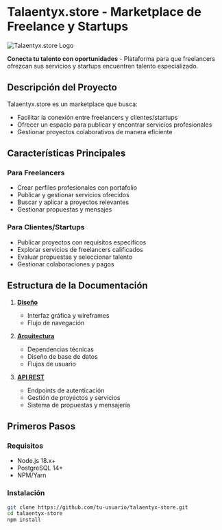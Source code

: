 # Talaentyx.store - Marketplace de Freelance y Startups

![Talaentyx.store Logo](ruta/a/logo.png) <!-- Añade tu logo si lo tienes -->

**Conecta tu talento con oportunidades** - Plataforma para que freelancers ofrezcan sus servicios y startups encuentren talento especializado.

## Descripción del Proyecto

Talaentyx.store es un marketplace que busca:
- Facilitar la conexión entre freelancers y clientes/startups
- Ofrecer un espacio para publicar y encontrar servicios profesionales
- Gestionar proyectos colaborativos de manera eficiente

## Características Principales

### Para Freelancers
- Crear perfiles profesionales con portafolio
- Publicar y gestionar servicios ofrecidos
- Buscar y aplicar a proyectos relevantes
- Gestionar propuestas y mensajes

### Para Clientes/Startups
- Publicar proyectos con requisitos específicos
- Explorar servicios de freelancers calificados
- Evaluar propuestas y seleccionar talento
- Gestionar colaboraciones y pagos

## Estructura de la Documentación

1. **[Diseño](diseno/interfaz.md)**
   - Interfaz gráfica y wireframes
   - Flujo de navegación

2. **[Arquitectura](arquitectura/dependencias.md)**
   - Dependencias técnicas
   - Diseño de base de datos
   - Flujos de usuario

3. **[API REST](api/autenticacion.md)**
   - Endpoints de autenticación
   - Gestión de proyectos y servicios
   - Sistema de propuestas y mensajería

## Primeros Pasos

### Requisitos
- Node.js 18.x+
- PostgreSQL 14+
- NPM/Yarn

### Instalación
```bash
git clone https://github.com/tu-usuario/talaentyx-store.git
cd talaentyx-store
npm install
